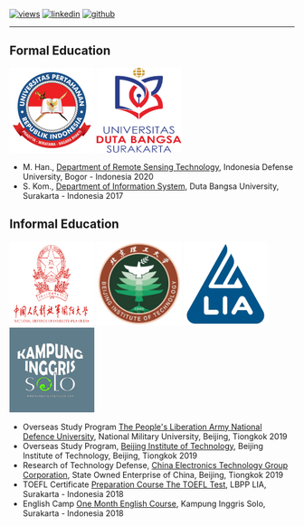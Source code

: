   [![views](https://hits.seeyoufarm.com/api/count/incr/badge.svg?url=https%3A%2F%2Fgithub.com%2Fhoward-haowen%2Fhoward-haowen.github.io&count_bg=%2367E805&title_bg=%23555555&icon=grav.svg&icon_color=%2367E805&title=Visitors&edge_flat=false)](https://hits.seeyoufarm.com) [![linkedin](https://img.shields.io/badge/View-My_LinkedIn-0A66C2?style=flat&logo=linkedin&logoColor=white)](https://www.linkedin.com/in/fifing/) [![github](https://img.shields.io/badge/View_My_GitHub-181717?style=flat-square&logo=github&logoColor=white)](https://github.com/fifing3/)  

---
## Formal Education 

<img width="150" height="150" src="https://github.com/fifing3/fifing3.github.io/raw/master/images/unhan.png">
<img width="150" height="150" src="https://github.com/fifing3/fifing3.github.io/raw/master/images/udb.png">

- M. Han., [Department of Remote Sensing Technology](https://www.idu.ac.id/), Indonesia Defense University, Bogor - Indonesia 2020
- S. Kom., [Department of Information System](https://udb.ac.id/), Duta Bangsa University, Surakarta - Indonesia 2017

## Informal Education 

<img width="150" height="150" src="https://github.com/fifing3/fifing3.github.io/raw/master/images/pla.png">
<img width="150" height="150" src="https://github.com/fifing3/fifing3.github.io/raw/master/images/bit.png">
<img width="150" height="150" src="https://github.com/fifing3/fifing3.github.io/raw/master/images/lia.png">
<img width="150" height="150" src="https://github.com/fifing3/fifing3.github.io/raw/master/images/inggris.png">


- Overseas Study Program  [The People's Liberation Army National Defence University](https://www.ndu.edu/), National Military University, Beijing, Tiongkok 2019
- Overseas Study Program, [Beijing Institute of Technology](https://english.bit.edu.cn/), Beijing Institute of Technology, Beijing, Tiongkok 2019
- Research of Technology Defense, [China Electronics Technology Group Corporation](http://en.cetc.com.cn/), State Owned Enterprise of China, Beijing, Tiongkok 2019
- TOEFL Certificate [Preparation Course The TOEFL Test](https://www.lia.co.id/), LBPP LIA, Surakarta - Indonesia 2018
- English Camp [One Month English Course](https://kampunginggrissolo.com/), Kampung Inggris Solo, Surakarta - Indonesia 2018
